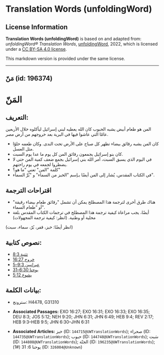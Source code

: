 # Translation Words (unfoldingWord)

## License Information

**Translation Words (unfoldingWord)** is based on and adapted from: _unfoldingWord® Translation Words_, [unfoldingWord](https://unfoldingword.org/utw), 2022, which is licensed under a [CC BY-SA 4.0 license](https://creativecommons.org/licenses/by-sa/4.0/legalcode.en).

This markdown version is provided under the same license.



--------------------------------

## مَنّ (id: 196374)

المَنّ
======

التعريف:
--------

المن هو طعام أبيض يشبه الحبوب كان الله يعطيه لبني إسرائيل ليأكلوه خلال الأربعين عامًا التي عاشوا فيها في البرية بعد خروجهم من أرض مصر.

* كان المن يشبه رقائق بيضاء تظهر كل صباح على الأرض تحت الندى. وكان طعمه حلوًا مثل العسل.
* كان بنو إسرائيل يجمعون رقائق المن كل يوم ما عدا يوم السبت.
* في اليوم الذي يسبق السبت، أمر الله بني إسرائيل بجمع ضعف كمية المن حتى لا يضطروا لجمعه في يوم راحتهم.
* كلمة "المن" تعني "ما هو؟"
* في الكتاب المقدس، يُشار إلى المن أيضًا بـإسم "الخبز من السماء" و "بُرَّ السماء".

اقتراحات الترجمة
----------------

* هناك طرق أخرى لترجمة هذا المصطلح يمكن أن تشمل "رقائق طعام بيضاء رقيقة" أو "طعام السماء".
* أيضًا، يجب مراعاة كيفية ترجمة هذا المصطلح في ترجمات الكتاب المقدس بلغة محلية أو وطنية. (انظر: كيفية ترجمة المجهولات)

(انظر أيضًا: خبز، قفر، بُرّ، سماء، سبت)

نصوص كتابية:
------------

* [تثنية 8:3](https://ref.ly/Deut8:3)
* [خروج 16:27](https://ref.ly/Exod16:27)
* [عبرانيين 9:3–5](https://ref.ly/Heb9:3-Heb9:5)
* [يوحنا 6:30–31](https://ref.ly/John6:30-John6:31)
* [يشوع 5:12](https://ref.ly/Josh5:12)

بيانات الكلمة:
--------------

* سترونج: H4478, G31310

* **Associated Passages:** EXO 16:27; EXO 16:31; EXO 16:33; EXO 16:35; DEU 8:3; JOS 5:12; NEH 9:20; JHN 6:31; JHN 6:49; HEB 9:4; REV 2:17; HEB 9:3–HEB 9:5; JHN 6:30–JHN 6:31
* **Associated Articles:** خبز (ID: `144715@UWTranslationWords`); صحراء (ID: `144735@UWTranslationWords`); حبوب (ID: `144748@UWTranslationWords`); سَبت (ID: `144808@UWTranslationWords`); الجنّة (ID: `196235@UWTranslationWords`); يوحنا 6: 31 (#1) (ID: `326004@Unknown`)

